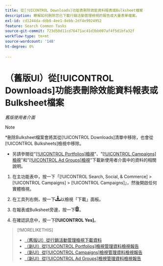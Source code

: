 ```yaml
---
title: 從[!UICONTROL Downloads]功能表刪除效能資料報表或Bulksheet檔案
description: 瞭解如何刪除您已下載行銷活動管理檢視的報告或大量表單檔案。
exl-id: cd1244da-ddb8-4ee1-8ebb-2df4e9924952
feature: Search Common Tasks
source-git-commit: 723d50d11cd76471ac41d3bb007af4f5d1bfa32f
workflow-type: tm+mt
source-wordcount: '148'
ht-degree: 0%

---
```


# （舊版UI）從[!UICONTROL Downloads]功能表刪除效能資料報表或Bulksheet檔案

*舊版使用者介面*

>[!NOTE]
>
>*刪除Bulksheet檔案會將其從[!UICONTROL Downloads]清單中移除，也會從[!UICONTROL Bulksheets]檢視中移除。
>* 另請參閱從&quot;[[!UICONTROL Portfolios]檢視](/help/search-social-commerce/new-ui/manage/portfolios/portfolio-view-report.md)&quot;、&quot;[[!UICONTROL Campaigns]檢視](/help/search-social-commerce/new-ui/manage/campaigns/campaign-view-report.md)&quot;和&quot;[[!UICONTROL Ad Groups]檢視](/help/search-social-commerce/new-ui/manage/ad-groups/ad-group-view-report.md)&quot;下載新使用者介面中的資料的相關說明。

1. 在主功能表中，按一下「[!UICONTROL Search, Social, & Commerce] > [!UICONTROL Campaigns] > [!UICONTROL Campaigns]」，然後開啟任何實體檢視。

1. 在工具列右側，按一下![報告下載](/help/search-social-commerce/assets/download.png "報告下載")以檢視「下載」面板。

1. 在報表或Bulksheet旁邊，按一下![刪除](/help/search-social-commerce/assets/delete.png "刪除")。

1. 在確認訊息中，按一下&#x200B;**[!UICONTROL Yes]**。

>[!MORELIKETHIS]
>
>* [&#x200B; （舊版UI）從行銷活動管理檢視下載資料](/help/search-social-commerce/common-tasks/navigation-editing-selection/download.md)
>* [（新UI）從[!UICONTROL Portfolios]檢視管理資料檢視報告](/help/search-social-commerce/new-ui/manage/portfolios/portfolio-view-report.md)
>* [（新UI）從[!UICONTROL Campaigns]檢視管理資料檢視報告](/help/search-social-commerce/new-ui/manage/campaigns/campaign-view-report.md)
>* [（新UI）從[!UICONTROL Ad Groups]檢視管理資料檢視報告](/help/search-social-commerce/new-ui/manage/ad-groups/ad-group-view-report.md)
